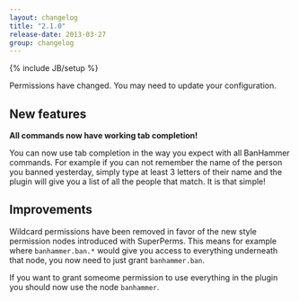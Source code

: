 ```yaml
---
layout: changelog
title: "2.1.0"
release-date: 2013-03-27
group: changelog
---
```

{% include JB/setup %}

<div class="alert">
  Permissions have changed. You may need to update your configuration. 
</div>

## New features

**All commands now have working tab completion!**

You can now use tab completion in the way you expect with all BanHammer commands. For example if you can not remember the name of the person you banned yesterday, simply type at least 3 letters of their name and the plugin will give you a list of all the people that match. It is that simple!

## Improvements

Wildcard permissions have been removed in favor of the new style permission nodes introduced with SuperPerms. This means for example where `banhammer.ban.*` would give you access to everything underneath that node, you now need to just grant `banhammer.ban`.

If you want to grant someome permission to use everything in the plugin you should now use the node `banhammer`.
